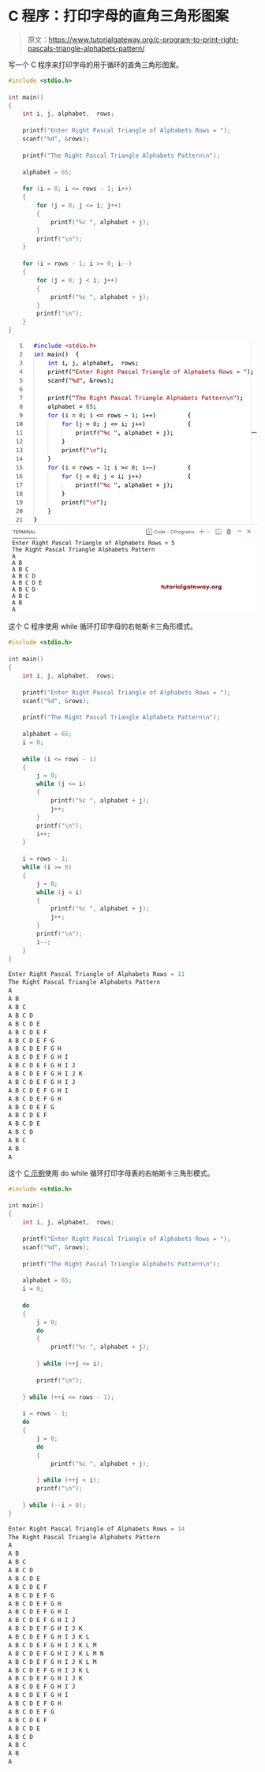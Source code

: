 # C 程序：打印字母的直角三角形图案

> 原文：<https://www.tutorialgateway.org/c-program-to-print-right-pascals-triangle-alphabets-pattern/>

写一个 C 程序来打印字母的用于循环的直角三角形图案。

```c
#include <stdio.h>

int main()
{
	int i, j, alphabet,  rows;

	printf("Enter Right Pascal Triangle of Alphabets Rows = ");
	scanf("%d", &rows);

	printf("The Right Pascal Triangle Alphabets Pattern\n");

	alphabet = 65;

	for (i = 0; i <= rows - 1; i++)
	{
		for (j = 0; j <= i; j++)
		{
			printf("%c ", alphabet + j);
		}
		printf("\n");
	}

	for (i = rows - 1; i >= 0; i--)
	{
		for (j = 0; j < i; j++)
		{
			printf("%c ", alphabet + j);
		}
		printf("\n");
	}
}
```

![C Program to Print Right Pascals Triangle Alphabets Pattern](img/2815ff696cff8c4971aa2b10618c9af3.png)

这个 C 程序使用 while 循环打印字母的右帕斯卡三角形模式。

```c
#include <stdio.h>

int main()
{
	int i, j, alphabet,  rows;

	printf("Enter Right Pascal Triangle of Alphabets Rows = ");
	scanf("%d", &rows);

	printf("The Right Pascal Triangle Alphabets Pattern\n");

	alphabet = 65;
	i = 0;

	while (i <= rows - 1)
	{
		j = 0;
		while (j <= i)
		{
			printf("%c ", alphabet + j);
			j++;
		}
		printf("\n");
		i++;
	}

	i = rows - 1;
	while (i >= 0)
	{
		j = 0;
		while (j < i)
		{
			printf("%c ", alphabet + j);
			j++;
		}
		printf("\n");
		i--;
	}
}
```

```c
Enter Right Pascal Triangle of Alphabets Rows = 11
The Right Pascal Triangle Alphabets Pattern
A 
A B 
A B C 
A B C D 
A B C D E 
A B C D E F 
A B C D E F G 
A B C D E F G H 
A B C D E F G H I 
A B C D E F G H I J 
A B C D E F G H I J K 
A B C D E F G H I J 
A B C D E F G H I 
A B C D E F G H 
A B C D E F G 
A B C D E F 
A B C D E 
A B C D 
A B C 
A B 
A
```

这个 [C 示例](https://www.tutorialgateway.org/c-programming-examples/)使用 do while 循环打印字母表的右帕斯卡三角形模式。

```c
#include <stdio.h>

int main()
{
	int i, j, alphabet,  rows;

	printf("Enter Right Pascal Triangle of Alphabets Rows = ");
	scanf("%d", &rows);

	printf("The Right Pascal Triangle Alphabets Pattern\n");

	alphabet = 65;
	i = 0;

	do
	{
		j = 0;
		do
		{
			printf("%c ", alphabet + j);

		} while (++j <= i);

		printf("\n");

	} while (++i <= rows - 1);

	i = rows - 1;
	do
	{
		j = 0;
		do
		{
			printf("%c ", alphabet + j);

		} while (++j < i);
		printf("\n");

	} while (--i > 0);
}
```

```c
Enter Right Pascal Triangle of Alphabets Rows = 14
The Right Pascal Triangle Alphabets Pattern
A 
A B 
A B C 
A B C D 
A B C D E 
A B C D E F 
A B C D E F G 
A B C D E F G H 
A B C D E F G H I 
A B C D E F G H I J 
A B C D E F G H I J K 
A B C D E F G H I J K L 
A B C D E F G H I J K L M 
A B C D E F G H I J K L M N 
A B C D E F G H I J K L M 
A B C D E F G H I J K L 
A B C D E F G H I J K 
A B C D E F G H I J 
A B C D E F G H I 
A B C D E F G H 
A B C D E F G 
A B C D E F 
A B C D E 
A B C D 
A B C 
A B 
A 
```